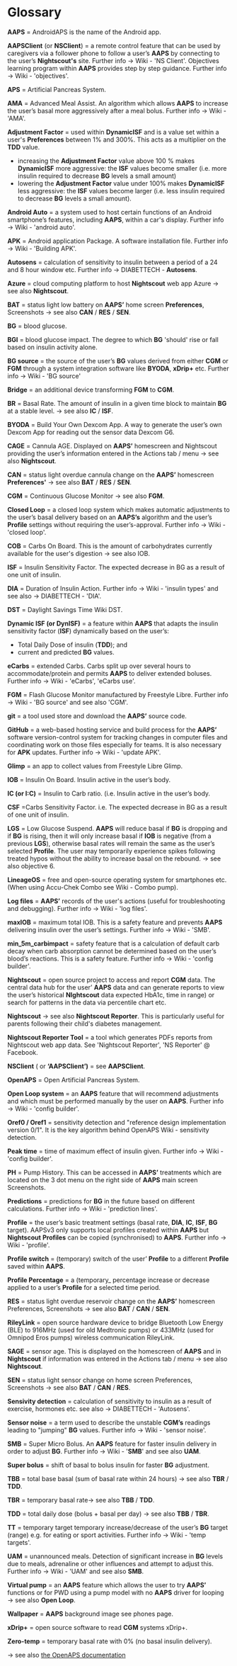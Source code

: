 # Glossary

 __AAPS__ =  AndroidAPS is the name of the Android app.

__AAPSClient__ (or __NSClient__) = a remote control feature that can be used by caregivers via a follower phone to follow a user’s __AAPS__ by connecting to the user’s __Nightscout's__ site. Further info → Wiki - 'NS Client'. Objectives learning program within __AAPS__ provides step by step guidance. Further info → Wiki - 'objectives'.

__APS__ = Artificial Pancreas System.

__AMA__ = Advanced Meal Assist. An algorithm which allows __AAPS__ to increase the user’s basal more aggressively after a meal bolus. Further info → Wiki - 'AMA'.

__Adjustment Factor__ = used within **DynamicISF** and is a value set within a user's **Preferences** between 1% and 300%. This acts as a multiplier on the **TDD** value.
- increasing the **Adjustment Factor** value above 100 % makes **DynamicISF** more aggressive: the **ISF** values become smaller (i.e. more insulin required to decrease **BG** levels a small amount)
- lowering the **Adjustment Factor** value under 100% makes **DynamicISF** less aggressive: the **ISF** values become larger (i.e. less insulin required to decrease **BG** levels a small amount).

__Android Auto__ = a system used to host certain functions of an Android smartphone’s features, including __AAPS__, within a car's display. Further info → Wiki - 'android auto'.

__APK__ = Android application Package. A software installation file.  Further info → Wiki - 'Building APK'.

__Autosens__ = calculation of sensitivity to insulin between a period of a 24 and 8 hour window etc. Further info → DIABETTECH - __Autosens__.

__Azure__ = cloud computing platform to host __Nightscout__ web app Azure → see also __Nightscout__.

__BAT__ = status light low battery on __AAPS’__ home screen __Preferences__, Screenshots → see also __CAN__ / __RES__ / __SEN__.

__BG__ =  blood glucose.

__BGI__ = blood glucose impact. The degree to which __BG__ 'should' rise or fall based on insulin activity alone.

__BG source__ = the source of the user’s __BG__ values derived from either __CGM__ or __FGM__ through a system integration software like __BYODA__, __xDrip+__ etc. Further info → Wiki - 'BG source'

__Bridge__ = an additional device transforming __FGM__ to __CGM__.

__BR__ =  Basal Rate. The amount of insulin in a given time block to maintain __BG__ at a stable level. → see also __IC__ / __ISF__.

__BYODA__ = Build Your Own Dexcom App. A way to generate the user’s own Dexcom App for reading out the sensor data Dexcom G6.

__CAGE__ = Cannula AGE. Displayed on __AAPS’__ homescreen and Nightscout providing the user’s information entered in the Actions tab / menu → see also __Nightscout__.

__CAN__ = status light overdue cannula change on the __AAPS’__ homescreen __Preferences'__ → see also __BAT__ / __RES__ / __SEN__.

__CGM__ = Continuous Glucose Monitor → see also __FGM__.

__Closed Loop__ = a closed loop system which makes automatic adjustments to the user’s basal delivery based on an __AAPS’s__ algorithm and the user’s __Profile__ settings without requiring the user’s-approval. Further info → Wiki - 'closed loop'.

__COB__ = Carbs On Board. This is the amount of carbohydrates currently available for the user's digestion → see also IOB.

__ISF__ = Insulin Sensitivity Factor. The expected decrease in BG as a result of one unit of insulin.

__DIA__ = Duration of Insulin Action.  Further info →  Wiki - 'insulin types' and see also →  DIABETTECH - 'DIA'.

__DST__ = Daylight Savings Time Wiki DST.

__Dynamic ISF (or DynISF)__ =  a feature within **AAPS** that adapts the insulin sensitivity factor (**ISF**) dynamically based on the user’s:
- Total Daily Dose of insulin (**TDD**); and
- current and predicted **BG** values.


__eCarbs__ = extended Carbs. Carbs split up over several hours to accommodate/protein and permits __AAPS__ to deliver extended boluses.  Further info →  Wiki - 'eCarbs', 'eCarbs use'.

__FGM__ = Flash Glucose Monitor manufactured by Freestyle Libre. Further info →  Wiki - 'BG source' and see also 'CGM'.

__git__ = a tool used store and download the __AAPS’__ source code.

__GitHub__ = a web-based hosting service and build process for the __AAPS’__ software version-control system for tracking changes in computer files and coordinating work on those files especially for teams. It is also necessary for __APK__ updates.  Further info →  Wiki - 'update APK'.

__Glimp__ = an app to collect values from Freestyle Libre Glimp.

__IOB__ = Insulin On Board. Insulin active in the user’s body.

__IC (or I:C)__ = Insulin to Carb ratio. (i.e. Insulin active in the user’s body.

__CSF__ =Carbs Sensitivity Factor. i.e. The expected decrease in BG as a result of one unit of insulin.

__LGS__ = Low Glucose Suspend. __AAPS__ will reduce basal if __BG__ is dropping and if __BG__ is rising, then it will only increase basal if  __IOB__ is negative (from a previous __LGS__), otherwise basal rates will remain the same as the user’s selected __Profile__. The user may temporarily experience spikes following treated hypos without the ability to increase basal on the rebound. → see also objective 6.

__LineageOS__ = free and open-source operating system for smartphones etc. (When using Accu-Chek Combo see Wiki - Combo pump).

__Log files__ = __AAPS’__ records of the user's actions (useful for troubleshooting and debugging). Further info →  Wiki - 'log files'.

__maxIOB__ = maximum total IOB. This is a safety feature and prevents __AAPS__ delivering insulin over the user’s settings.  Further info →  Wiki - 'SMB'.

__min_5m_carbimpact__ = safety feature that is a calculation of default carb decay when carb absorption cannot be determined based on the user’s blood’s reactions. This is a safety feature.  Further info →  Wiki - 'config builder'.

__Nightscout__ = open source project to access and report __CGM__ data. The central data hub for the user’ __AAPS__ data and can generate reports to view the user’s historical __NIghtscout__ data expected HbA1c, time in range) or search for patterns in the data via percentile chart etc.

__Nightscout__ → see also __Nightscout Reporter__. This is particularly useful for parents following their child's diabetes management.

__Nightscout Reporter Tool__ = a tool which generates PDFs reports from Nightscout web app data. See 'Nightscout Reporter', 'NS Reporter' @ Facebook.

__NSClient__ ( or __‘AAPSClient’)__ = see __AAPSClient__.

__OpenAPS__ = Open Artificial Pancreas System.

__Open Loop system__ = an __AAPS__ feature that will recommend adjustments and which must be performed manually by the user on __AAPS__.  Further info →  Wiki - 'config builder'.

__Oref0 / Oref1__ = sensitivity detection and "reference design implementation version 0/1". It is the key algorithm behind OpenAPS Wiki - sensitivity detection.

__Peak time__ = time of maximum effect of insulin given. Further info → Wiki - 'config builder'.

__PH__ = Pump History. This can be accessed in __AAPS’__ treatments which are located on the 3 dot menu on the right side of __AAPS__ main screen Screenshots.

__Predictions__ = predictions for __BG__ in the future based on different calculations. Further info → Wiki - 'prediction lines'.

__Profile__ = the user’s basic treatment settings (basal rate, __DIA__, __IC__, __ISF__, __BG__ target). AAPSv3 only supports local profiles created within __AAPS__ but __Nightscout__ __Profiles__ can be copied (synchronised) to __AAPS__. Further info → Wiki - 'profile'.

__Profile switch__ = (temporary) switch  of the user’ __Profile__ to a different __Profile__ saved within __AAPS__.

__Profile Percentage__ = a (temporary_ percentage increase or decrease applied to a user’s __Profile__ for a selected time period.

__RES__ = status light overdue reservoir change on the __AAPS’__ homescreen Preferences, Screenshots → see also __BAT__ / __CAN__ / __SEN__.

__RileyLink__ = open source hardware device to bridge Bluetooth Low Energy (BLE) to 916MHz (used for old Medtronic pumps) or 433MHz (used for Omnipod Eros pumps) wireless communication RileyLink.

__SAGE__ = sensor age. This is displayed on the homescreen of __AAPS__ and in __Nightscout__ if information was entered in the Actions tab / menu → see also __Nightscout__.

__SEN__ = status light sensor change on home screen Preferences, Screenshots → see also __BAT__ / __CAN__ / __RES__.

__Sensivity detection__ = calculation of sensitivity to insulin as a result of exercise, hormones etc. see also → DIABETTECH - 'Autosens'.

__Sensor noise__ = a term used to describe the unstable __CGM’s__ readings leading to "jumping" __BG__ values.  Further info → Wiki - 'sensor noise'.

__SMB__ = Super Micro Bolus. An __AAPS__ feature for faster insulin delivery in order to adjust __BG__.  Further info → Wiki - '__SMB__' and  see also __UAM__.

__Super bolus__ = shift of basal to bolus insulin for faster __BG__ adjustment.

__TBB__ = total base basal (sum of basal rate within 24 hours) → see also __TBR__ / __TDD__.

__TBR__ = temporary basal rate→ see also __TBB__ / __TDD__.

__TDD__ = total daily dose (bolus + basal per day) → see also __TBB__ / __TBR__.

__TT__ = temporary target temporary increase/decrease of the user’s __BG__ target (range) e.g. for eating or sport activities.  Further info → Wiki - 'temp targets'.

__UAM__ = unannounced meals. Detection of significant increase in __BG__ levels due to meals, adrenaline or other influences and attempt to adjust this.  Further info → Wiki - 'UAM' and see also __SMB__.

__Virtual pump__ = an __AAPS__ feature which allows the user to try __AAPS’__ functions or for PWD using a pump model with no __AAPS__ driver for looping → see also __Open Loop__.

__Wallpaper__ = __AAPS__ background image see phones page.

__xDrip+__ = open source software to read __CGM__ systems xDrip+.

__Zero-temp__ = temporary basal rate with 0% (no basal insulin delivery).

→ see also [the OpenAPS documentation](https://openaps.readthedocs.io/en/latest/docs/Resources/glossary.html)
